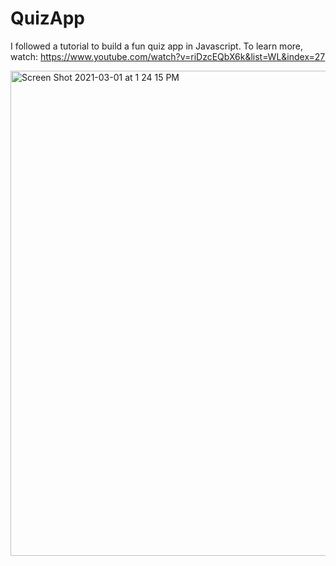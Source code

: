 # QuizApp

I followed a tutorial to build a fun quiz app in Javascript. To learn more, watch: https://www.youtube.com/watch?v=riDzcEQbX6k&list=WL&index=27

<img width="776" alt="Screen Shot 2021-03-01 at 1 24 15 PM" src="https://user-images.githubusercontent.com/63209579/109541125-6fd4dd80-7a91-11eb-80f5-ead554aa03d0.png">
